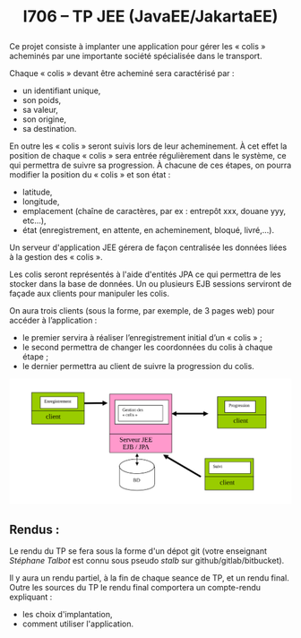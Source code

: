# <p align="center">I706 – TP JEE (JavaEE/JakartaEE)</p>

Ce projet consiste à implanter une application pour gérer les « colis » acheminés par une importante société spécialisée dans le transport.

Chaque « colis » devant être acheminé sera caractérisé par : 

* un identifiant unique,
* son poids,
* sa valeur,
* son origine,
* sa destination.

En outre les « colis » seront suivis lors de leur acheminement. À cet effet la position de chaque « colis » sera entrée régulièrement dans le système, ce qui permettra de suivre sa progression. À chacune de ces étapes, on pourra modifier la position du « colis » et son état :

* latitude, 
* longitude,
* emplacement (chaîne de caractères, par ex : entrepôt xxx, douane yyy,  etc...),
* état (enregistrement, en attente, en acheminement, bloqué, livré,...).

Un serveur d'application JEE gérera de façon centralisée les données liées à la gestion des « colis ». 

Les colis seront représentés à l'aide d'entités JPA ce qui permettra de les stocker dans la base de données. Un ou plusieurs EJB sessions serviront de façade aux clients pour manipuler les colis.

On aura trois clients (sous la forme, par exemple, de 3 pages web) pour accéder à l’application : 

* le premier servira à réaliser l’enregistrement initial d’un « colis » ;
* le second permettra de changer les coordonnées  du colis à chaque étape ;
* le dernier permettra au client de suivre la progression du colis.

![illustration](./illustration.svg)

## Rendus :
Le rendu du TP se fera sous la forme d'un dépot git (votre enseignant _Stéphane Talbot_ est connu sous pseudo _stalb_ sur github/gitlab/bitbucket). 

Il y aura un rendu partiel, à la fin de chaque seance de TP, et un rendu final.  
Outre les sources du TP le rendu final comportera un compte-rendu expliquant : 

* les choix d'implantation, 
* comment utiliser l'application.

